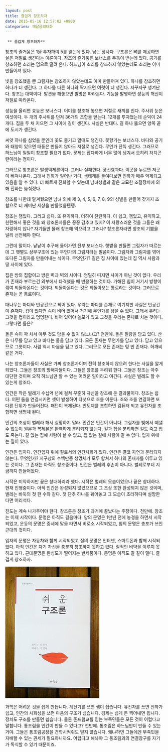 ```yaml
---
layout: post
title: 즐겁게 창조하자
date: 2015-05-16 12:57:02 +0900
categories: 깨달음의대화
---
```

 


     ** 즐겁게 창조하자**

  


창조의 즐거움은 1을 투자하여 5를 얻는데 있다. 남는 장사다. 구조론은 뼈를 제공하면 살은 저절로 생긴다는 이론이다. 창조의 즐거움은 보너스를 두둑이 받는데 있다. 공기를 창조하면 소리는 덤으로 딸려 온다. 하느님이 소리를 창조하지 않았는데도 소리는 이미 만들어져 있다. 

  


빛을 창조했을 뿐 그림자는 창조하지 않았는데도 이미 만들어져 있다. 하나를 창조하면 하나가 더 생긴다. 그 하나를 다른 하나와 짝지으면 여럿이 더 생긴다. 자꾸자꾸 생겨난다. 창조는 대박이다. 발견을 해놓으면 발명은 따라온다. 기능을 발명하면 성능의 혁신이 저절로 따라온다. 

  


성능을 올리면 효능은 보너스다. 어미를 창조해 놓으면 저절로 새끼를 친다. 주사위 눈은 여섯이다. 두 개의 주사위를 던져 36개의 조합을 얻는다. 12개를 투자했는데 순익이 24개다. 집을 두 채 지으면 그 사이에 길이 생긴다. 사실은 반대다. 길 하나 뚫으면 양쪽 끝에 도시가 생긴다.

  


씨앗 하나를 심었을 뿐인데 꽃도 즐기고 열매도 챙긴다. 꽃향기는 보너스다. 바다와 공기와 태양이 있으면 태풍은 만들지 않아도 저절로 생긴다. 무언가 잔뜩 생긴다. 그러므로 하느님이 일일이 창조할 필요가 없다. 문제는 잡다하게 너무 많이 생겨서 오히려 처치곤란이라는 점이다. 

  


그러므로 창조론은 발생억제론이다. 그러나 실패한다. 풍선효과다. 이곳을 누르면 저곳이 삐져나온다. 그래서 진화가 일어난 거다. 생태계를 들여다보면 진화가 매우 억제되고 있음을 알 수 있다. 더 빠르게 진화할 수 있는데 남녀성별과 같은 교묘한 조절장치에 의해 진화는 늦춰졌다. 

  


창조를 나한테 맡겨뒀으면 남녀 외에 제 3, 4, 5, 6, 7, 8, 9의 성별을 만들어 갖가지 조합으로 더 재미난 세상을 만들었을텐뎅.

  


창조는 잼있다. 그리고 쉽다. 또 유익하다. 더하여 찬란하다. 이 쉽고, 잼있고, 유익하고, 찬란해서 좋은 것을 왜 창조론자들은 꽁꽁 감추고 있지? 이 자랑스러운 것을 그들은 왜 자랑하지 않나? 자기들만 몰래 창조해 먹으려고 그러나? 창조론자라면 창조의 기쁨을 널리 선전해야 한다. 

  


그런데 말이다. 낱낱이 추구해 들어가면 전부 보너스다. 햇볕을 만들면 그림자가 따르는데 그 햇볕도 상부구조에 있는 무언가의 그림자라는 말씀이다. 그림자와 그림자를 엮어 또다른 그림자를 만들어내는 식이다. 무엇인가? 길은 집 사이에 있는데 집 역시 사람과 땅 사이에 있다. 

  


집은 방의 집합이고 방은 벽과 벽의 사이다. 엄밀히 따지면 사이가 아닌 것이 없다. 우리가 존재라 부르는건 외부에서 타격했을 때 반응하는 것이다. 가해진 힘이 거기서 방향이 꺾여 되돌아온다는 것이다. 되돌아온다는 것은 되돌아오는 통로라는 것이다. 그러므로 존재는 곧 통로이다. 

  


대나무는 마디와 빈공간으로 되어 있다. 우리는 마디를 존재로 여기지만 사실은 빈공간이 존재다. 컵이 있다면 속이 비어 있어서 거기에 무언가를 담을 수 있다. 그래서 우리는 그것을 컵이라고 명명한다. 비어 있어야 쓸모가 있고 그것을 우리는 존재로 치는 것이다. 그렇다면 돌은? 

  


돌은 속이 꽉 차서 아무 것도 담을 수 없지 않느냐고? 천만에. 돌은 질량을 담고 있다. 산은 나무를 담고 있고 바다는 물을 담고 있다. 모든 존재는 무언가를 담고 있다. 담고 있으므로 그릇이다. 사람 역시 마음을 담고 있다. 그러므로 모든 존재는 텅 빈 존재다. 허깨비 같은 거다. 

  


나는 창조론자들이 사실은 가짜 창조론자이며 전혀 창조하지 않으려 한다는 사실을 알게 되었다. 그들은 창조의 방해자들이다. 그들은 창조를 두려워 한다. 그들은 창조는 아주 대단한 것이며 오직 하느님만 할 수 있는 어려운 일이라고 여긴다. 사실은 벌레도 할 수 있는게 창조다. 

  


인간은 작은 벌레가 수십억 년에 걸쳐 꾸준히 자신을 창조해 온 결과물이다. 창조는 쉽다. 어떤 둘을 연결시키면 셋이 발생하여 다섯으로 조를 이룬다. 조와 조를 연결하면 또다른 단위가 만들어진다. 패턴이 복제된다. 반도체를 조합하면 컴퓨터 되고 유전자를 조합하면 생명체 된다. 

  


인간의 조상이 벌레라 해서 실망하지 말라. 인간은 인간이 아니다. 그림자를 빛에서 떼낼 수 없듯이 원본과 복제본은 완벽하게 분리되지 않는다. 길과 집을 분리하면 길도 죽고 집도 죽는다. 길 없는 집에 사람이 살 수 없고, 집 없는 길에 사람이 갈 수 없다. 입자 위에는 질이 있다. 

  


인간은 입자다. 인간입자 위에 질로서의 인간사회가 있다. 인간은 결코 자연과 분리되지 않는다. 무엇인가? 지구상의 수백만종 생명체가 모두 합쳐서 하나의 존재자를 이루고 있는 것이다. 그 존재는 아직도 창조중이다. 인간은 벌레의 후손이 아니다. 벌레로부터 지금까지 만들어왔다. 

  


시작은 미약하지만 끝은 창대하리라 했다. 시작은 벌레의 모습이었으나 끝은 창대하다. 현재 진행중이다. 아직 인간은 완성되지 않았으므로 그 조상 또한 완성되지 않은 것이며, 벌레는 바둑의 첫 한 수와 같다. 첫 단추 하나를 꿰어놓고 그 모습이 초라하다며 실망한다면 어리석다. 

  


진도는 계속 나가주어야 한다. 창조론은 창조가 과거에 끝났다는 주장이다. 천만에. 창조는 이제 시작이다. 문명은 아직도 걸음마다. 양의 문명은 1만년 전에 농경을 하면서 시작되었고, 운동의 문명은 중세에 말을 타면서 비로소 시작되었고, 힘의 문명은 총포가 쓰인 근대의 것이다. 

  


입자의 문명은 자동차와 함께 시작되었고 질의 문명은 인터넷, 스마트폰과 함께 시작되었다. 아직 인간은 자기 자신을 충분히 창조하지 못하고 있다. 질적인 비약을 이루지 못하고 있다. 근대문명은 완성도가 떨어지는 반제품이다. 문명은 아직도 갈 길이 멀다. 즐겁게 창조하자. 

  



<img src="files/attach/images/198/577/591/DSC01488.JPG" alt="DSC01488.JPG" width="300" height="419" /> 

  


과학은 어려운 것을 쉽게 만듭니다. 계산기를 쓰면 셈이 쉽습니다. 유전자를 쓰면 진화가 쉽고, 인간의 사회성을 쓰면 마음의 구조가 쉽습니다. 경제는 쉽게 돈 찍어내면 됩니다. 정치도 구조를 만들면 쉽습니다. 물론 존프럼교를 믿는 부족민들은 모든 것이 어렵다고 말합니다. 통조림을 인간이 만들 수 있다고? 천만에. 통조림은 하느님만이 만들 수 있는 거야. 그들은 통조림공장을 견학시켜줘도 믿지 않습니다. 왜냐하면 그들에겐 부족민을 지배할 수 있는 권세가 필요하니까요. 어렵다고 해놔야 그 통조림과의 연결창구를 자기가 독식할 수 있기 때문이죠.
